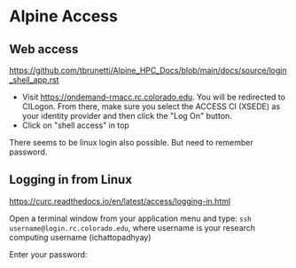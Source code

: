 # Alpine Access


## Web access

https://github.com/tbrunetti/Alpine_HPC_Docs/blob/main/docs/source/login_shell_app.rst

+ Visit https://ondemand-rmacc.rc.colorado.edu. You will be redirected to CILogon. From there, make sure you select the ACCESS CI (XSEDE) as your identity provider and then click the "Log On" button.
+ Click on "shell access" in top


There seems to be linux login also possible. But need to remember password.

## Logging in from Linux

https://curc.readthedocs.io/en/latest/access/logging-in.html

Open a terminal window from your application menu and type: `ssh username@login.rc.colorado.edu`, where username is your research computing username (ichattopadhyay)

Enter your password:


